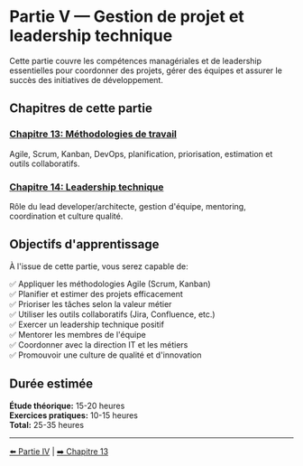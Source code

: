 # Partie V — Gestion de projet et leadership technique

Cette partie couvre les compétences managériales et de leadership essentielles pour coordonner des projets, gérer des équipes et assurer le succès des initiatives de développement.

## Chapitres de cette partie

### [Chapitre 13: Méthodologies de travail](./chapitre-13-methodologies-travail.md)
Agile, Scrum, Kanban, DevOps, planification, priorisation, estimation et outils collaboratifs.

### [Chapitre 14: Leadership technique](./chapitre-14-leadership-technique.md)
Rôle du lead developer/architecte, gestion d'équipe, mentoring, coordination et culture qualité.

## Objectifs d'apprentissage

À l'issue de cette partie, vous serez capable de:

✅ Appliquer les méthodologies Agile (Scrum, Kanban)  
✅ Planifier et estimer des projets efficacement  
✅ Prioriser les tâches selon la valeur métier  
✅ Utiliser les outils collaboratifs (Jira, Confluence, etc.)  
✅ Exercer un leadership technique positif  
✅ Mentorer les membres de l'équipe  
✅ Coordonner avec la direction IT et les métiers  
✅ Promouvoir une culture de qualité et d'innovation  

## Durée estimée

**Étude théorique:** 15-20 heures  
**Exercices pratiques:** 10-15 heures  
**Total:** 25-35 heures

---

[⬅️ Partie IV](../partie-4-securite-performance-maintenance/README.md) | [➡️ Chapitre 13](./chapitre-13-methodologies-travail.md)

